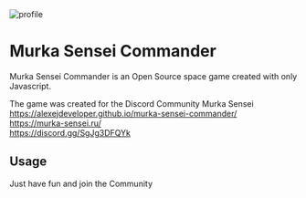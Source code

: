 <img src="https://github.com/alexejdeveloper/murka-sensei-commander/blob/master/img/MurkaHeroText.jpg?raw=true" alt="profile" />

# Murka Sensei Commander

Murka Sensei Commander is an Open Source space game created with only Javascript.

The game was created for the Discord Community Murka Sensei <br/>
https://alexejdeveloper.github.io/murka-sensei-commander/ <br/>
https://murka-sensei.ru/ <br/>
https://discord.gg/SgJg3DFQYk <br/>

## Usage

Just have fun and join the Community
